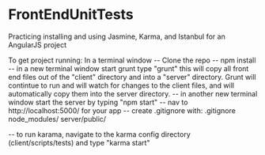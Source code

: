 # FrontEndUnitTests
Practicing installing and using Jasmine, Karma, and Istanbul for an AngularJS project

To get project running:
In a terminal window
-- Clone the repo
-- npm install
-- in a new terminal window start grunt type "grunt" this will copy all front end files out of the "client" directory and into a "server" directory. Grunt will contintue to run and will watch for changes to the client files, and will automatically copy them into the server directory.
-- in another new terminal window start the server by typing "npm start"
-- nav to http://localhost:5000/ for your app
-- create .gitignore with:
  .gitignore
  node_modules/
  server/public/

-- to run karama, navigate to the karma config directory (client/scripts/tests) and type "karma start"
  

